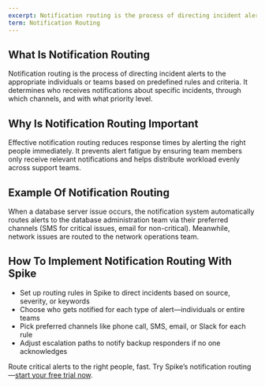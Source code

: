 ```yaml
---
excerpt: Notification routing is the process of directing incident alerts to the appropriate individuals or teams based on predefined rules and criteria.
term: Notification Routing
---
```

## What Is Notification Routing

Notification routing is the process of directing incident alerts to the appropriate individuals or teams based on predefined rules and criteria. It determines who receives notifications about specific incidents, through which channels, and with what priority level.

## Why Is Notification Routing Important

Effective notification routing reduces response times by alerting the right people immediately. It prevents alert fatigue by ensuring team members only receive relevant notifications and helps distribute workload evenly across support teams.

## Example Of Notification Routing

When a database server issue occurs, the notification system automatically routes alerts to the database administration team via their preferred channels (SMS for critical issues, email for non-critical). Meanwhile, network issues are routed to the network operations team.

## How To Implement Notification Routing With Spike

- Set up routing rules in Spike to direct incidents based on source, severity, or keywords
- Choose who gets notified for each type of alert—individuals or entire teams
- Pick preferred channels like phone call, SMS, email, or Slack for each rule
- Adjust escalation paths to notify backup responders if no one acknowledges

Route critical alerts to the right people, fast. Try Spike’s notification routing—[start your free trial now](https://app.spike.sh/signup).